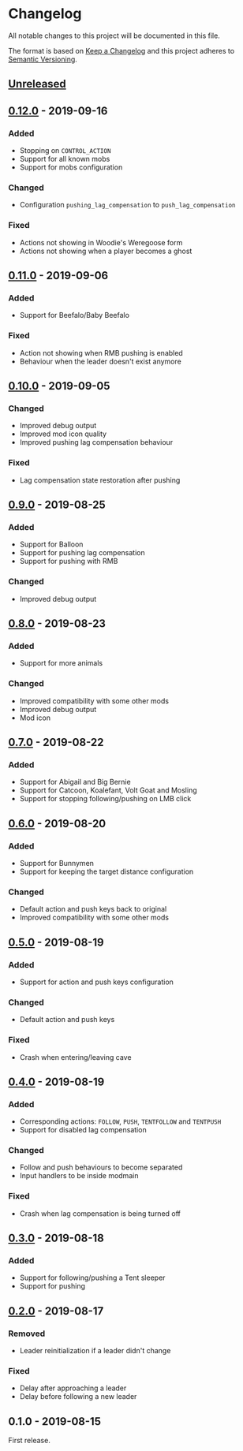 # Changelog

All notable changes to this project will be documented in this file.

The format is based on [Keep a Changelog](http://keepachangelog.com/en/1.0.0/)
and this project adheres to [Semantic Versioning](http://semver.org/spec/v2.0.0.html).

## [Unreleased][]

## [0.12.0][] - 2019-09-16

### Added

- Stopping on `CONTROL_ACTION`
- Support for all known mobs
- Support for mobs configuration

### Changed

- Configuration `pushing_lag_compensation` to `push_lag_compensation`

### Fixed

- Actions not showing in Woodie's Weregoose form
- Actions not showing when a player becomes a ghost

## [0.11.0][] - 2019-09-06

### Added

- Support for Beefalo/Baby Beefalo

### Fixed

- Action not showing when RMB pushing is enabled
- Behaviour when the leader doesn't exist anymore

## [0.10.0][] - 2019-09-05

### Changed

- Improved debug output
- Improved mod icon quality
- Improved pushing lag compensation behaviour

### Fixed

- Lag compensation state restoration after pushing

## [0.9.0][] - 2019-08-25

### Added

- Support for Balloon
- Support for pushing lag compensation
- Support for pushing with RMB

### Changed

- Improved debug output

## [0.8.0][] - 2019-08-23

### Added

- Support for more animals

### Changed

- Improved compatibility with some other mods
- Improved debug output
- Mod icon

## [0.7.0][] - 2019-08-22

### Added

- Support for Abigail and Big Bernie
- Support for Catcoon, Koalefant, Volt Goat and Mosling
- Support for stopping following/pushing on LMB click

## [0.6.0][] - 2019-08-20

### Added

- Support for Bunnymen
- Support for keeping the target distance configuration

### Changed

- Default action and push keys back to original
- Improved compatibility with some other mods

## [0.5.0][] - 2019-08-19

### Added

- Support for action and push keys configuration

### Changed

- Default action and push keys

### Fixed

- Crash when entering/leaving cave

## [0.4.0][] - 2019-08-19

### Added

- Corresponding actions: `FOLLOW`, `PUSH`, `TENTFOLLOW` and `TENTPUSH`
- Support for disabled lag compensation

### Changed

- Follow and push behaviours to become separated
- Input handlers to be inside modmain

### Fixed

- Crash when lag compensation is being turned off

## [0.3.0][] - 2019-08-18

### Added

- Support for following/pushing a Tent sleeper
- Support for pushing

## [0.2.0][] - 2019-08-17

### Removed

- Leader reinitialization if a leader didn't change

### Fixed

- Delay after approaching a leader
- Delay before following a new leader

## 0.1.0 - 2019-08-15

First release.

[unreleased]: https://github.com/victorpopkov/dst-mod-keep-following/compare/v0.12.0...HEAD
[0.12.0]: https://github.com/victorpopkov/dst-mod-keep-following/compare/v0.11.0...v0.12.0
[0.11.0]: https://github.com/victorpopkov/dst-mod-keep-following/compare/v0.10.0...v0.11.0
[0.10.0]: https://github.com/victorpopkov/dst-mod-keep-following/compare/v0.9.0...v0.10.0
[0.9.0]: https://github.com/victorpopkov/dst-mod-keep-following/compare/v0.8.0...v0.9.0
[0.8.0]: https://github.com/victorpopkov/dst-mod-keep-following/compare/v0.7.0...v0.8.0
[0.7.0]: https://github.com/victorpopkov/dst-mod-keep-following/compare/v0.6.0...v0.7.0
[0.6.0]: https://github.com/victorpopkov/dst-mod-keep-following/compare/v0.5.0...v0.6.0
[0.5.0]: https://github.com/victorpopkov/dst-mod-keep-following/compare/v0.4.0...v0.5.0
[0.4.0]: https://github.com/victorpopkov/dst-mod-keep-following/compare/v0.3.0...v0.4.0
[0.3.0]: https://github.com/victorpopkov/dst-mod-keep-following/compare/v0.2.0...v0.3.0
[0.2.0]: https://github.com/victorpopkov/dst-mod-keep-following/compare/v0.1.0...v0.2.0
